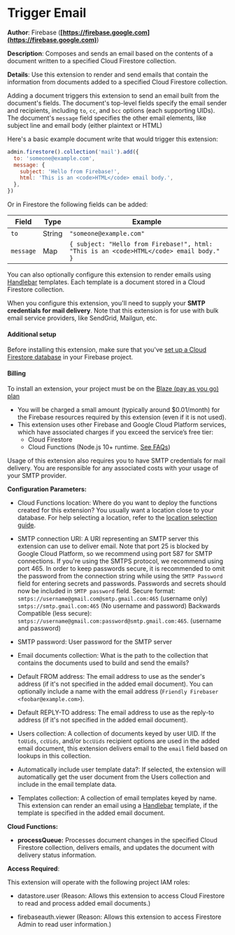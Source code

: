 # Trigger Email

**Author**: Firebase (**[https://firebase.google.com](https://firebase.google.com)**)

**Description**: Composes and sends an email based on the contents of a document written to a specified Cloud Firestore collection.



**Details**: Use this extension to render and send emails that contain the information from documents added to a specified Cloud Firestore collection.

Adding a document triggers this extension to send an email built from the document's fields. The document's top-level fields specify the email sender and recipients, including `to`, `cc`, and `bcc` options (each supporting UIDs). The document's `message` field specifies the other email elements, like subject line and email body (either plaintext or HTML)

Here's a basic example document write that would trigger this extension:

```js
admin.firestore().collection('mail').add({
  to: 'someone@example.com',
  message: {
    subject: 'Hello from Firebase!',
    html: 'This is an <code>HTML</code> email body.',
  },
})
```

Or in Firestore the following fields can be added:

| Field       | Type        | Example                                                                                 |
| ----------- | ----------- | --------------------------------------------------------------------------------------- |
| `to`        | String      | `"someone@example.com"`                                                                 |
| `message`   | Map         | `{ subject: "Hello from Firebase!", html: "This is an <code>HTML</code> email body." }` |


You can also optionally configure this extension to render emails using [Handlebar](https://handlebarsjs.com/) templates. Each template is a document stored in a Cloud Firestore collection.

When you configure this extension, you'll need to supply your **SMTP credentials for mail delivery**. Note that this extension is for use with bulk email service providers, like SendGrid, Mailgun, etc.

#### Additional setup

Before installing this extension, make sure that you've [set up a Cloud Firestore database](https://firebase.google.com/docs/firestore/quickstart) in your Firebase project.

#### Billing
To install an extension, your project must be on the [Blaze (pay as you go) plan](https://firebase.google.com/pricing)

- You will be charged a small amount (typically around $0.01/month) for the Firebase resources required by this extension (even if it is not used).
- This extension uses other Firebase and Google Cloud Platform services, which have associated charges if you exceed the service’s free tier:
  - Cloud Firestore
  - Cloud Functions (Node.js 10+ runtime. [See FAQs](https://firebase.google.com/support/faq#extensions-pricing))

Usage of this extension also requires you to have SMTP credentials for mail delivery. You are responsible for any associated costs with your usage of your SMTP provider.




**Configuration Parameters:**

* Cloud Functions location: Where do you want to deploy the functions created for this extension? You usually want a location close to your database. For help selecting a location, refer to the [location selection guide](https://firebase.google.com/docs/functions/locations).

* SMTP connection URI: A URI representing an SMTP server this extension can use to deliver email. Note that port 25 is blocked by Google Cloud Platform, so we recommend using port 587 for SMTP connections. If you're using the SMTPS protocol, we recommend using port 465. In order to keep passwords secure, it is recommended to omit the password from the connection string while using the `SMTP Password` field for entering secrets and passwords. Passwords and secrets should now be included in `SMTP password` field.
Secure format:
 `smtps://username@gmail.com@smtp.gmail.com:465` (username only)
 `smtps://smtp.gmail.com:465` (No username and password)
Backwards Compatible (less secure):
 `smtps://username@gmail.com:password@smtp.gmail.com:465`. (username and password)

* SMTP password: User password for the SMTP server

* Email documents collection: What is the path to the collection that contains the documents used to build and send the emails?

* Default FROM address: The email address to use as the sender's address (if it's not specified in the added email document).  You can optionally include a name with the email address (`Friendly Firebaser <foobar@example.com>`).

* Default REPLY-TO address: The email address to use as the reply-to address (if it's not specified in the added email document).

* Users collection: A collection of documents keyed by user UID. If the `toUids`, `ccUids`, and/or `bccUids` recipient options are used in the added email document, this extension delivers email to the `email` field based on lookups in this collection.

* Automatically include user template data?: If selected, the extension will automatically get the user document from the Users collection and include in the email template data.

* Templates collection: A collection of email templates keyed by name. This extension can render an email using a [Handlebar](https://handlebarsjs.com/) template, if the template is specified in the added email document.



**Cloud Functions:**

* **processQueue:** Processes document changes in the specified Cloud Firestore collection, delivers emails, and updates the document with delivery status information.



**Access Required**:



This extension will operate with the following project IAM roles:

* datastore.user (Reason: Allows this extension to access Cloud Firestore to read and process added email documents.)

* firebaseauth.viewer (Reason: Allows this extension to access Firestore Admin to read user information.)
